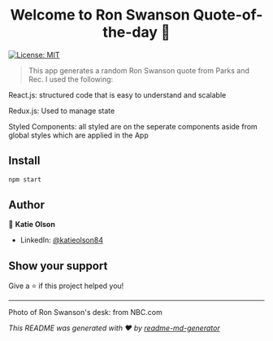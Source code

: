 <h1 align="center">Welcome to Ron Swanson Quote-of-the-day 👋</h1>
<p>
  <a href="#" target="_blank">
    <img alt="License: MIT" src="https://img.shields.io/badge/License-MIT-yellow.svg" />
  </a>
</p>

> This app generates a random Ron Swanson quote from Parks and Rec. I used the following:

<p>React.js: structured code that is easy to understand and scalable</p>
<p>Redux.js: Used to manage state
<p>Styled Components: all styled are on the seperate components aside from global styles which are applied in the App</p>

## Install

```sh
npm start
```

## Author

👤 **Katie Olson**

- LinkedIn: [@katieolson84](https://linkedin.com/in/katieolson84)

## Show your support

Give a ⭐️ if this project helped you!

---

Photo of Ron Swanson's desk: from NBC.com

_This README was generated with ❤️ by [readme-md-generator](https://github.com/kefranabg/readme-md-generator)_
